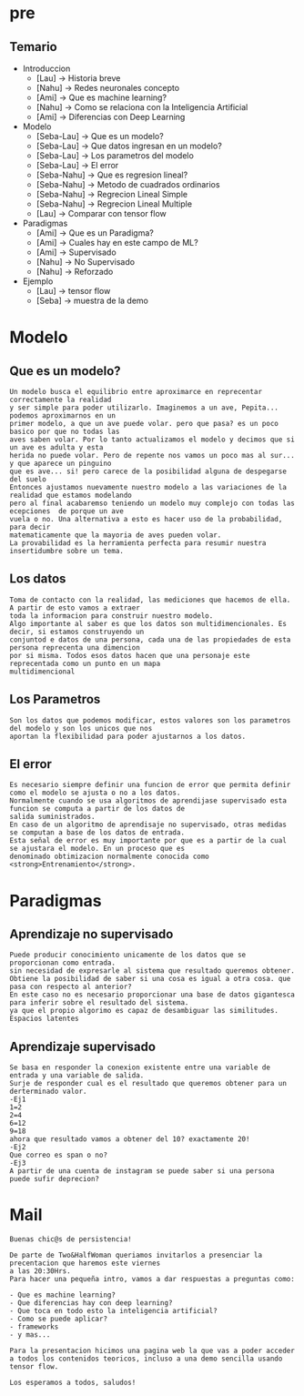 # pre

## Temario

- Introduccion
    - [Lau] -> Historia breve
    - [Nahu] -> Redes neuronales concepto
    - [Ami] -> Que es machine learning?
    - [Nahu] -> Como se relaciona con la Inteligencia Artificial
    - [Ami] -> Diferencias con Deep Learning
- Modelo
    - [Seba-Lau] -> Que es un modelo?
    - [Seba-Lau] -> Que datos ingresan en un modelo?
    - [Seba-Lau] -> Los parametros del modelo
    - [Seba-Lau] -> El error
    - [Seba-Nahu] -> Que es regresion lineal?
    - [Seba-Nahu] -> Metodo de cuadrados ordinarios
    - [Seba-Nahu] -> Regrecion Lineal Simple
    - [Seba-Nahu] -> Regrecion Lineal Multiple
    - [Lau] -> Comparar con tensor flow
- Paradigmas
    - [Ami] -> Que es un Paradigma?
    - [Ami] -> Cuales hay en este campo de ML?
    - [Ami] -> Supervisado
    - [Nahu] -> No Supervisado
    - [Nahu] -> Reforzado
- Ejemplo
    - [Lau] -> tensor flow
    - [Seba] -> muestra de la demo	

# Modelo

## Que es un modelo?

    Un modelo busca el equilibrio entre aproximarce en reprecentar correctamente la realidad
    y ser simple para poder utilizarlo. Imaginemos a un ave, Pepita... podemos aproximarnos en un
    primer modelo, a que un ave puede volar. pero que pasa? es un poco basico por que no todas las 
    aves saben volar. Por lo tanto actualizamos el modelo y decimos que si un ave es adulta y esta 
    herida no puede volar. Pero de repente nos vamos un poco mas al sur... y que aparece un pinguino 
    que es ave... si! pero carece de la posibilidad alguna de despegarse del suelo 
    Entonces ajustamos nuevamente nuestro modelo a las variaciones de la realidad que estamos modelando 
    pero al final acabaremso teniendo un modelo muy complejo con todas las ecepciones  de porque un ave
    vuela o no. Una alternativa a esto es hacer uso de la probabilidad, para decir 
    matematicamente que la mayoria de aves pueden volar.
    La provabilidad es la herramienta perfecta para resumir nuestra insertidumbre sobre un tema. 

## Los datos

    Toma de contacto con la realidad, las mediciones que hacemos de ella. A partir de esto vamos a extraer
    toda la informacion para construir nuestro modelo.
    Algo importante al saber es que los datos son multidimencionales. Es decir, si estamos construyendo un
    conjuntod e datos de una persona, cada una de las propiedades de esta persona reprecenta una dimencion 
    por si misma. Todos esos datos hacen que una personaje este reprecentada como un punto en un mapa 
    multidimencional

## Los Parametros

    Son los datos que podemos modificar, estos valores son los parametros del modelo y son los unicos que nos 
    aportan la flexibilidad para poder ajustarnos a los datos.
            
## El error

    Es necesario siempre definir una funcion de error que permita definir como el modelo se ajusta o no a los datos.
    Normalmente cuando se usa algoritmos de aprendijase supervisado esta funcion se computa a partir de los datos de 
    salida suministrados.
    En caso de un algoritmo de aprendisaje no supervisado, otras medidas se computan a base de los datos de entrada.
    Esta señal de error es muy importante por que es a partir de la cual se ajustara el modelo. En un proceso que es
    denominado obtimizacion normalmente conocida como <strong>Entrenamiento</strong>.  

# Paradigmas

## Aprendizaje no supervisado

    Puede producir conocimiento unicamente de los datos que se proporcionan como entrada.
    sin necesidad de expresarle al sistema que resultado queremos obtener.
    Obtiene la posibilidad de saber si una cosa es igual a otra cosa. que pasa con respecto al anterior?
    En este caso no es necesario proporcionar una base de datos gigantesca para inferir sobre el resultado del sistema.
    ya que el propio algorimo es capaz de desambiguar las similitudes.
    Espacios latentes

## Aprendizaje supervisado

    Se basa en responder la conexion existente entre una variable de entrada y una variable de salida.
    Surje de responder cual es el resultado que queremos obtener para un derterminado valor.
    -Ej1
    1=2
    2=4
    6=12
    9=18
    ahora que resultado vamos a obtener del 10? exactamente 20!
    -Ej2
    Que correo es span o no?
    -Ej3
    A partir de una cuenta de instagram se puede saber si una persona puede sufir deprecion?


# Mail

    Buenas chic@s de persistencia! 

    De parte de Two&HalfWoman queriamos invitarlos a presenciar la precentacion que haremos este viernes
    a las 20:30Hrs. 
    Para hacer una pequeña intro, vamos a dar respuestas a preguntas como:
    
    - Que es machine learning?
    - Que diferencias hay con deep learning?
    - Que toca en todo esto la inteligencia artificial?
    - Como se puede aplicar? 
    - frameworks
    - y mas...

    Para la presentacion hicimos una pagina web la que vas a poder acceder a todos los contenidos teoricos, incluso a una demo sencilla usando tensor flow.

    Los esperamos a todos, saludos!